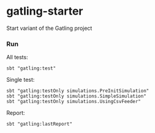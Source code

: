 # gatling-starter
Start variant of the Gatling project


### Run

All tests:
```
sbt "gatling:test"
```

Single test:
```
sbt "gatling:testOnly simulations.PreInitSimulation"
sbt "gatling:testOnly simulations.SimpleSimulation"
sbt "gatling:testOnly simulations.UsingCsvFeeder"
```

Report:
```
sbt "gatling:lastReport"
```

